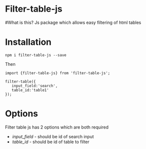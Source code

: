 # Filter-table-js

#What is this?
Js package which allows easy filtering of html tables

# Installation
`npm i filter-table-js --save`

Then

```
import {filter-table-js} from 'filter-table-js';

filter-table({
   input_field:'search',
   table_id:'table1' 
});
```

# Options

Filter table js has 2 options which are both required
* *input_field* - should be id of search input
* *table_id* - should be id of table to filter
